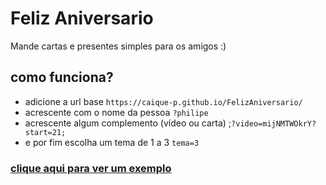 # Feliz Aniversario
Mande cartas e presentes simples para os amigos :)

## como funciona? 
- adicione a url base
`https://caique-p.github.io/FelizAniversario/ `
- acrescente com o nome da pessoa `?philipe` 
- acrescente algum complemento (vídeo ou carta) ;`?video=mijNMTWOkrY?start=21;` 
- e por fim escolha um tema de 1 a 3 `tema=3`

### [clique aqui para ver um exemplo](https://caique-p.github.io/FelizAniversario/?caique?video=mijNMTWOkrY?start=21;tema=3) 
